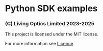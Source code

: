 # Python SDK examples

### (C) Living Optics Limited 2023-2025

This project is licensed under the MIT license.

For more information see [Licence](./LICENCE.md).
